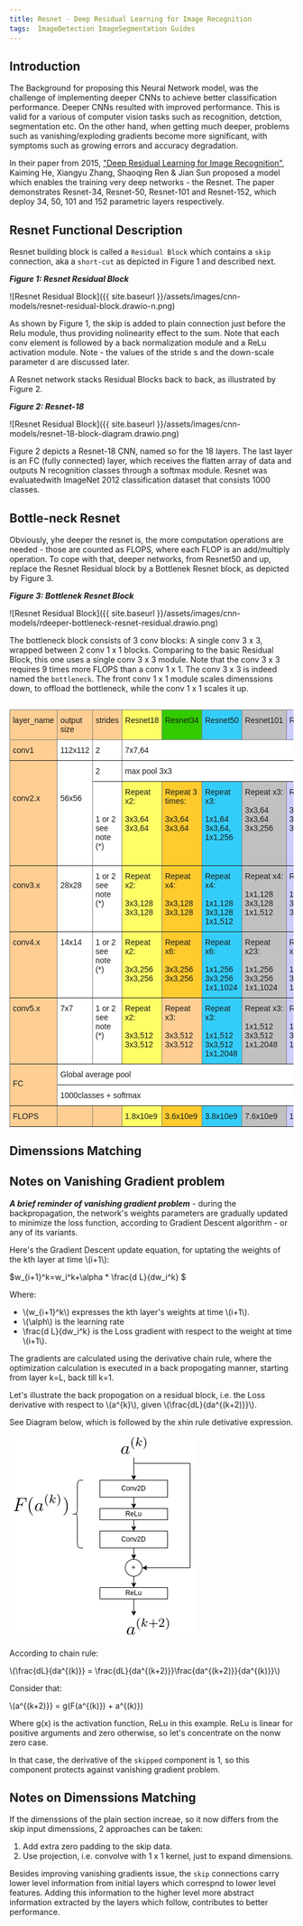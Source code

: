```yaml
---
title: Resnet - Deep Residual Learning for Image Recognition
tags:  ImageDetection ImageSegmentation Guides
---
```



## Introduction

The Background for proposing this Neural Network model, was the challenge of implementing deeper CNNs to achieve better classification performance. Deeper CNNs resulted with improved performance. This is valid for a various of computer vision tasks such as recognition, detction, segmentation etc. On the other hand, when getting much deeper, problems such as vanishing/exploding gradients become more significant, with symptoms such as growing errors and accuracy degradation. 

In their paper from 2015, ["Deep Residual Learning for Image Recognition"](https://arxiv.org/abs/1512.03385), Kaiming He, Xiangyu Zhang, Shaoqing Ren & Jian Sun proposed a model which enables the training very deep networks - the Resnet. The paper demonstrates Resnet-34, Resnet-50, Resnet-101 and Resnet-152, which deploy 34, 50, 101 and 152 parametric layers respectively.

## Resnet Functional Description

Resnet building block is called a `Residual Block` which contains a `skip` connection, aka a `short-cut` as depicted in Figure 1 and described next.



***Figure 1: Resnet Residual Block***

![Resnet Residual Block]({{ site.baseurl }}/assets/images/cnn-models/resnet-residual-block.drawio-n.png)




As shown by Figure 1, the skip is added to plain connection just before the Relu module, thus providing nolinearity effect to the sum. Note that each conv element is followed by a back normalization module and a ReLu activation module.
Note - the values of the stride s and the down-scale parameter d are discussed later.

A Resnet network stacks Residual Blocks back to back, as illustrated by Figure 2. 

***Figure 2: Resnet-18***

![Resnet Residual Block]({{ site.baseurl }}/assets/images/cnn-models/resnet-18-block-diagram.drawio.png)


Figure 2 depicts a Resnet-18 CNN, named so for the 18 layers. The last layer is an FC (fully connected) layer, which receives the flatten array of data and outputs N recognition classes through a softmax module. Resnet was evaluatedwith ImageNet 2012 classification dataset that consists 1000 classes.


## Bottle-neck Resnet

Obviously, yhe deeper the resnet is, the more computation operations are needed - those are counted as FLOPS, where each FLOP is an add/multiply operation.
To cope with that, deeper networks, from Resnet50 and up, replace the Resnet Residual block by a Bottlenek Resnet block, as depicted by Figure 3.


***Figure 3: Bottlenek Resnet Block***

![Resnet Residual Block]({{ site.baseurl }}/assets/images/cnn-models/rdeeper-bottleneck-resnet-residual.drawio.png)

The bottleneck block consists of 3 conv blocks: A single conv 3 x 3, wrapped between 2 conv 1 x 1 blocks. Comparing to the basic Residual Block, this one uses a single conv 3 x 3 module. Note that the conv 3 x 3 requires 9 times more FLOPS than a conv 1 x 1. The conv 3 x 3 is indeed named the `bottleneck`. The front conv 1 x 1 module scales dimenssions down, to offload the bottleneck, while the conv 1 x 1 scales it up.


##

<style type="text/css">
.tg  {border-collapse:collapse;border-spacing:0;}
.tg td{border-color:black;border-style:solid;border-width:1px;font-family:Arial, sans-serif;font-size:14px;
  overflow:hidden;padding:10px 5px;word-break:normal;}
.tg th{border-color:black;border-style:solid;border-width:1px;font-family:Arial, sans-serif;font-size:14px;
  font-weight:normal;overflow:hidden;padding:10px 5px;word-break:normal;}
.tg .tg-kusv{background-color:#fffe65;border-color:inherit;text-align:left;vertical-align:top}
.tg .tg-d52n{background-color:#32cb00;border-color:inherit;text-align:left;vertical-align:top}
.tg .tg-llyw{background-color:#c0c0c0;border-color:inherit;text-align:left;vertical-align:top}
.tg .tg-pidv{background-color:#ffce93;border-color:inherit;text-align:left;vertical-align:top}
.tg .tg-i1q2{background-color:#34cdf9;border-color:inherit;text-align:left;vertical-align:top}
.tg .tg-61xu{background-color:#cbcefb;border-color:inherit;text-align:left;vertical-align:top}
.tg .tg-c6of{background-color:#ffffff;border-color:inherit;text-align:left;vertical-align:top}
.tg .tg-ik58{background-color:#ffcb2f;border-color:inherit;text-align:left;vertical-align:top}
</style>
<table class="tg">
<thead>
  <tr>
    <th class="tg-pidv">layer_name</th>
    <th class="tg-pidv">output size</th>
    <th class="tg-pidv">strides</th>
    <th class="tg-kusv">Resnet18</th>
    <th class="tg-d52n">Resnet34</th>
    <th class="tg-i1q2">Resnet50</th>
    <th class="tg-llyw">Resnet101</th>
    <th class="tg-61xu">Resnet152</th>
  </tr>
</thead>
<tbody>
  <tr>
    <td class="tg-pidv">conv1</td>
    <td class="tg-c6of">112x112 </td>
    <td class="tg-c6of">2</td>
    <td class="tg-c6of" colspan="5">                                    7x7,64</td>
  </tr>
  <tr>
    <td class="tg-pidv" rowspan="2"><br><br><br>conv2.x<br></td>
    <td class="tg-c6of" rowspan="2"><br><br><br>56x56<br><br><br><br></td>
    <td class="tg-c6of">2</td>
    <td class="tg-c6of" colspan="5">max pool 3x3</td>
  </tr>
  <tr>
    <td class="tg-c6of"><br><br><br>1 or 2 see note (*) <br><br></td>
    <td class="tg-kusv">Repeat  x2:<br><br>3x3,64<br>3x3,64</td>
    <td class="tg-ik58">Repeat 3 times:<br><br>3x3,64<br>3x3,64<br><br></td>
    <td class="tg-i1q2">Repeat x3:<br><br>1x1,64 <br>3x3,64,<br>1x1,256</td>
    <td class="tg-llyw">Repeat x3:<br><br>3x3,64<br>3x3,64<br>3x3,256<br></td>
    <td class="tg-61xu">Repeat x3:<br><br>3x3,64<br>3x3,64<br>3x3,256</td>
  </tr>
  <tr>
    <td class="tg-pidv"><br>conv3.x<br></td>
    <td class="tg-c6of"><br>28x28</td>
    <td class="tg-c6of">1 or 2 see note (*) <br></td>
    <td class="tg-kusv">Repeat x2:<br><br>3x3,128<br>3x3,128</td>
    <td class="tg-ik58">Repeat x4:<br><br>3x3,128<br>3x3,128<br></td>
    <td class="tg-i1q2">Repeat x4:<br><br>1x1,128 <br>3x3,128  <br>1x1,512<br></td>
    <td class="tg-llyw">Repeat x4:<br><br>1x1,128<br>3x3,128<br>1x1,512</td>
    <td class="tg-61xu">Repeat  x8:<br><br>1x1,128<br>3x3,128<br>3x3,512</td>
  </tr>
  <tr>
    <td class="tg-pidv">conv4.x</td>
    <td class="tg-c6of">14x14</td>
    <td class="tg-c6of">1 or 2 see note (*)</td>
    <td class="tg-kusv">Repeat x2:<br><br>3x3,256<br>3x3,256</td>
    <td class="tg-ik58">Repeat x6:<br><br>3x3,256<br>3x3,256</td>
    <td class="tg-i1q2">Repeat x6:<br><br>1x1,256<br>3x3,256<br>1x1,1024</td>
    <td class="tg-llyw">Repeat x23:<br><br>1x1,256<br>3x3,256<br>1x1,1024</td>
    <td class="tg-61xu">Repeat x36:<br><br>1x1,256<br>3x3,256<br>1x1,1024</td>
  </tr>
  <tr>
    <td class="tg-pidv">conv5.x</td>
    <td class="tg-c6of">7x7</td>
    <td class="tg-c6of">1 or 2 see note (*)</td>
    <td class="tg-kusv">Repeat x2:<br><br>3x3,512<br>3x3,512</td>
    <td class="tg-pidv">Repeat x3:<br><br>3x3,512<br>3x3,512</td>
    <td class="tg-i1q2">Repeat x3:<br><br>1x1,512<br>3x3,512<br>1x1,2048<br></td>
    <td class="tg-llyw">Repeat x3:<br><br>1x1,512<br>3x3,512<br>1x1,2048</td>
    <td class="tg-61xu">Repeat x3:<br><br>1x1,512<br>3x3,512<br>1x1,2048</td>
  </tr>
  <tr>
    <td class="tg-pidv" rowspan="2"><br>FC</td>
    <td class="tg-c6of" colspan="7">Global average pool</td>
  </tr>
  <tr>
    <td class="tg-c6of" colspan="7">1000classes + softmax </td>
  </tr>
  <tr>
    <td class="tg-pidv">FLOPS</td>
    <td class="tg-pidv"></td>
    <td class="tg-pidv"></td>
    <td class="tg-kusv">1.8x10e9</td>
    <td class="tg-ik58">3.6x10e9</td>
    <td class="tg-i1q2">3.8x10e9</td>
    <td class="tg-llyw">7.6x10e9</td>
    <td class="tg-61xu">11.3x10e9</td>
  </tr>
</tbody>
</table>


## Dimenssions Matching






## Notes on Vanishing Gradient problem

***A brief reminder of vanishing gradient problem*** - during the backpropagation, the network's weights parameters are gradually updated to minimize the loss function, according to Gradient Descent algorithm - or any of its variants.

Here's the Gradient Descent update equation, for uptating the weights of the kth layer at time \\(i+1\\):

$w_{i+1}^k=w_i^k+\alpha * \frac{d L}{dw_i^k} $


Where:

- \\(w_{i+1}^k\\) expresses the kth layer's weights at time \\(i+1\\).
- \\(\alph\\) is the learning rate
- \frac{d L}{dw_i^k} is the Loss gradient with respect to the weight at time \\(i+1\\).


The gradients are calculated using the derivative chain rule, where the optimization calculation is executed in a back propogating manner, starting from layer k=L, back till k=1. 

Let's illustrate the back propogation on a residual block, i.e. the Loss derivative with respect to \\(a^{k}\\), given \\(\frac{dL}{da^{(k+2)}}\\). 

See Diagram below, which is followed by the xhin rule detivative expression.

![Resnet Residual Block](https://github.com/ronen-halevy/ronen-halevy.github.io/blob/master/assets/images/cnn-models/chain-rule-resnet-stack-of-residual-block.drawio.png)

According to chain rule:

\\(\frac{dL}{da^{(k)}} =  \frac{dL}{da^{(k+2)}}\frac{da^{(k+2)}}{da^{(k)}}\\)

Consider that:

\\(a^{(k+2)}} =  g(F(a^{(k)}) +  a^{(k)})


Where g(x) is the activation function, ReLu in this example. ReLu is linear for positive arguments and zero otherwise, so let's concentrate on the nonw zero case.

In that case, the derivative of the `skipped` component is 1, so this component protects against vanishing gradient problem.

## Notes on Dimenssions Matching

If the dimenssions of the plain section increae, so it now differs from the skip input dimenssions, 2 approaches can be taken:
1. Add extra zero padding to the skip data.
2. Use projection, i.e. convolve with 1 x 1 kernel, just to expand dimensions.

Besides improving vanishing gradients issue, the `skip` connections carry lower level information from initial layers which correspnd to lower level features. 
Adding this information to the higher level more abstract information extracted by the layers which follow, contributes to better performance.
